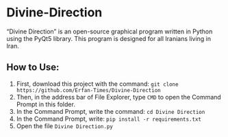 # Divine-Direction
“Divine Direction” is an open-source graphical program written in Python using the PyQt5 library. This program is designed for all Iranians living in Iran.

## How to Use:
1. First, download this project with the command: `git clone https://github.com/Erfan-Times/Divine-Direction`
2. Then, in the address bar of File Explorer, type `CMD` to open the Command Prompt in this folder.
3. In the Command Prompt, write the command: `cd Divine Direction`
4. In the Command Prompt, write: `pip install -r requirements.txt`
5. Open the file `Divine Direction.py`
